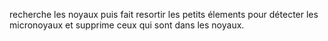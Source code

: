 recherche les noyaux puis fait resortir les petits élements pour détecter les micronoyaux et supprime ceux qui sont dans les noyaux.
